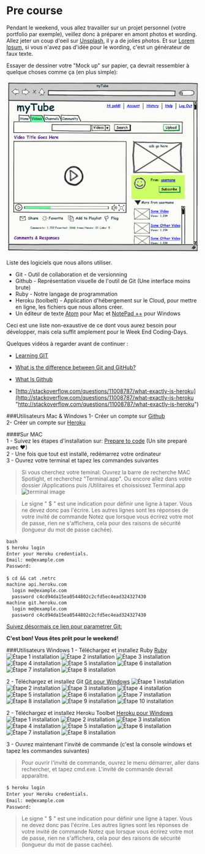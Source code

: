 Pre course
================

Pendant le weekend, vous allez travailler sur un projet personnel (votre portfolio par exemple), veillez donc à préparer en amont photos et wording.
Allez jeter un coup d'oeil sur [Unsplash](https://unsplash.com/ "Unsplash"), il y a de jolies photos.
Et sur [Lorem Ipsum](http://fr.lipsum.com/ "Lorem Ipsum"), si vous n'avez pas d'idée pour le wording, c'est un générateur de faux texte.

Essayer de dessiner votre "Mock up" sur papier, ça devrait ressembler à quelque choses comme ça (en plus simple):

![mockup image](https://raw.githubusercontent.com/makersacademy/taster2.0/master/assets/images/HTML%20Challenge/mockup%20example.gif)

Liste des logiciels que nous allons utiliser.

- Git - Outil de collaboration et de versionning
- Github - Représentation visuelle de l'outil de Git (Une interface moins brute)
- Ruby - Notre langage de programmation
- Heroku (toolbelt) - Application d'hébergement sur le Cloud, pour mettre en ligne, les fichiers que nous allons créer.
- Un éditeur de texte [Atom](https://atom.io/ "Atom.io") pour Mac et [NotePad ++](https://notepad-plus-plus.org/fr/ "NotePad ++") pour Windows

Ceci est une liste non-exaustive de ce dont vous aurez besoin pour développer, mais cela suffit amplement pour le Week End Coding-Days.

Quelques vidéos à regarder avant de continuer :
- [Learning GIT](https://www.youtube.com/watch?v=_Jmkvv_nKTE "Learning GIT")
- [What is the difference between Git and GitHub? ](https://www.youtube.com/watch?v=xKVlZ3wFVKA "What is the difference between Git and GitHub? ")
- [What Is Github ](https://www.youtube.com/watch?v=VUaBfYCmJls "What Is Github ")

- [http://stackoverflow.com/questions/11008787/what-exactly-is-heroku](http://stackoverflow.com/questions/11008787/what-exactly-is-heroku "http://stackoverflow.com/questions/11008787/what-exactly-is-heroku")

###Utilisateurs Mac & Windows
1- Créer un compte sur [Github](https://github.com/join "Github")                                            
2- Créer un compte sur [Heroku](https://signup.heroku.com/ "Heroku")



####Sur MAC                                                
1 - Suivez les étapes d'installation sur: [Prepare to code](http://preparetocode.io "prepare to code") (Un site preparé avec &#9829;)                                       
2 - Une fois que tout est installé, redémarrez votre ordinateur                                                           
3 - Ouvrez votre terminal et tapez les commandes suivantes           


>Si vous cherchez votre teminal: Ouvrez la barre de recherche MAC Spotlight, et recherchez "Terminal.app".
Ou encore allez dans votre dossier /Applications puis /Utilitaires et choississez Terminal.app
![terminal image](http://apple.blogovlow.com/files/2012/02/Terminal.png)

>Le signe " $ " est une indication pour définir une ligne à taper. Vous ne devez donc pas l'écrire. Les autres lignes sont les réponses de votre invité de commande
>Notez que lorsque vous écrirez votre mot de passe, rien ne s'affichera, cela pour des raisons de sécurité (longueur du mot de passe cachée).

```
bash
$ heroku login
Enter your Heroku credentials.
Email: me@example.com
Password:

$ cd && cat .netrc
machine api.heroku.com
  login me@example.com
  password c4cd94da15ea0544802c2cfd5ec4ead324327430
machine git.heroku.com
  login me@example.com
  password c4cd94da15ea0544802c2cfd5ec4ead324327430
```

[Suivez désormais ce lien pour parametrer Git:](https://help.github.com/articles/set-up-git/ "Set up Git")

**C'est bon! Vous êtes prêt pour le weekend!**


###Utilisateurs Windows
1 - Téléchargez et installez Ruby [Ruby](http://rubyinstaller.org/downloads/ "Ruby")
![Étape 1 installation](https://github.com/Coding-Days/coding-days/tree/master/assets/images/Pre%20Course/ruby/1.jpg)
![Étape 2 installation](https://github.com/Coding-Days/coding-days/tree/master/assets/images/Pre%20Course/ruby/2.jpg)
![Étape 3 installation](https://github.com/Coding-Days/coding-days/tree/master/assets/images/Pre%20Course/ruby/3.jpg)
![Étape 4 installation](https://github.com/Coding-Days/coding-days/tree/master/assets/images/Pre%20Course/ruby/4.jpg)
![Étape 5 installation](https://github.com/Coding-Days/coding-days/tree/master/assets/images/Pre%20Course/ruby/5.jpg)
![Étape 6 installation](https://github.com/Coding-Days/coding-days/tree/master/assets/images/Pre%20Course/ruby/6.jpg)
![Étape 7 installation](https://github.com/Coding-Days/coding-days/tree/master/assets/images/Pre%20Course/ruby/7.jpg)
![Étape 8 installation](https://github.com/Coding-Days/coding-days/tree/master/assets/images/Pre%20Course/ruby/8.jpg)

2 - Téléchargez et installez Git [Git pour Windows](https://git-for-windows.github.io/ "Git pour Windows")
![Étape 1 installation](https://github.com/Coding-Days/coding-days/tree/master/assets/images/Pre%20Course/git/1.jpg)
![Étape 2 installation](https://github.com/Coding-Days/coding-days/tree/master/assets/images/Pre%20Course/git/2.jpg)
![Étape 3 installation](https://github.com/Coding-Days/coding-days/tree/master/assets/images/Pre%20Course/git/3.jpg)
![Étape 4 installation](https://github.com/Coding-Days/coding-days/tree/master/assets/images/Pre%20Course/git/4.jpg)
![Étape 5 installation](https://github.com/Coding-Days/coding-days/tree/master/assets/images/Pre%20Course/git/5.jpg)
![Étape 6 installation](https://github.com/Coding-Days/coding-days/tree/master/assets/images/Pre%20Course/git/6.jpg)
![Étape 7 installation](https://github.com/Coding-Days/coding-days/tree/master/assets/images/Pre%20Course/git/7.jpg)
![Étape 8 installation](https://github.com/Coding-Days/coding-days/tree/master/assets/images/Pre%20Course/git/8.jpg)
![Étape 9 installation](https://github.com/Coding-Days/coding-days/tree/master/assets/images/Pre%20Course/git/9.jpg)
![Étape 10 installation](https://github.com/Coding-Days/coding-days/tree/master/assets/images/Pre%20Course/git/10.jpg)

2 - Téléchargez et installez Heroku Toolbet [Heroku pour Windows](https://toolbelt.heroku.com/windows "Heroku pour Windows")
![Étape 1 installation](https://github.com/Coding-Days/coding-days/tree/master/assets/images/Pre%20Course/heroku/1.jpg)
![Étape 2 installation](https://github.com/Coding-Days/coding-days/tree/master/assets/images/Pre%20Course/heroku/2.jpg)
![Étape 3 installation](https://github.com/Coding-Days/coding-days/tree/master/assets/images/Pre%20Course/heroku/3.jpg)
![Étape 4 installation](https://github.com/Coding-Days/coding-days/tree/master/assets/images/Pre%20Course/heroku/4.jpg)
![Étape 5 installation](https://github.com/Coding-Days/coding-days/tree/master/assets/images/Pre%20Course/heroku/5.jpg)
![Étape 6 installation](https://github.com/Coding-Days/coding-days/tree/master/assets/images/Pre%20Course/heroku/6.jpg)
![Étape 7 installation](https://github.com/Coding-Days/coding-days/tree/master/assets/images/Pre%20Course/heroku/7.jpg)
![Étape 8 installation](https://github.com/Coding-Days/coding-days/tree/master/assets/images/Pre%20Course/heroku/8.jpg)

3 - Ouvrez maintenant l'invité de commande (c'est la console windows et tapez les commandes suivantes)
>Pour ouvrir l'invité de commande, ouvrez le menu démarrer, aller dans rechercher, et tapez cmd.exe.
>L'invité de commande devrait apparaître.


```bash
$ heroku login
Enter your Heroku credentials.
Email: me@example.com
Password:
```

>Le signe " $ " est une indication pour définir une ligne à taper. Vous ne devez donc pas l'écrire. Les autres lignes sont les réponses de votre invité de commande
>Notez que lorsque vous écrirez votre mot de passe, rien ne s'affichera, cela pour des raisons de sécurité (longueur du mot de passe cachée).
